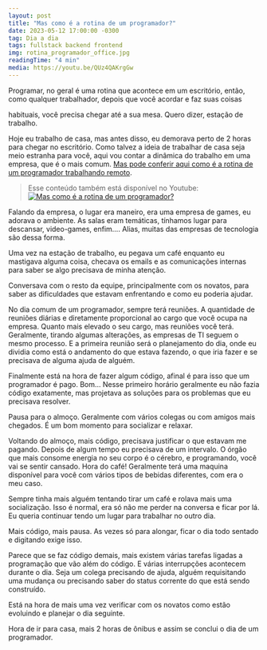 ```yaml
---
layout: post
title: "Mas como é a rotina de um programador?"
date: 2023-05-12 17:00:00 -0300
tag: Dia a dia
tags: fullstack backend frontend
img: rotina_programador_office.jpg
readingTime: "4 min"
media: https://youtu.be/QUz4QAKrgGw
---
```

Programar, no geral é uma rotina que acontece em um escritório, então, como qualquer trabalhador, depois que você acordar e faz suas coisas
<!--more-->
habituais, você precisa chegar até a sua mesa. Quero dizer, estação de trabalho.

Hoje eu trabalho de casa, mas antes disso, eu demorava perto de 2 horas para chegar no escritório. Como talvez a ideia de trabalhar de casa seja meio estranha para você, aqui vou contar a dinâmica do trabalho em uma empresa, que é o mais comum. [Mas pode conferir aqui como é a rotina de um programador trabalhando remoto](/2023/05/13/como-e-a-rotina-de-um-programador-trabalhando-remoto.html).

>Esse conteúdo também está disponível no Youtube:
>[![Mas como é a rotina de um programador?](/assets/img/rotina_programador_thumb.jpg)](https://youtu.be/QUz4QAKrgGw)

Falando da empresa, o lugar era maneiro, era uma empresa de games, eu adorava o ambiente. As salas eram temáticas, tínhamos lugar para descansar, video-games, enfim…. Alias, muitas das empresas de tecnologia são dessa forma.

Uma vez na estação de trabalho, eu pegava um café enquanto eu mastigava alguma coisa, checava os emails e as comunicações internas para saber se algo precisava de minha atenção.

Conversava com o resto da equipe, principalmente com os novatos, para saber as dificuldades que estavam enfrentando e como eu poderia ajudar.

No dia comum de um programador, sempre terá reuniões. A quantidade de reuniões diárias e diretamente proporcional ao cargo que você ocupa na empresa. Quanto mais elevado o seu cargo, mas reuniões você terá. Geralmente, tirando algumas alterações, as empresas de TI seguem o mesmo processo. E a primeira reunião será o planejamento do dia, onde eu dividia como está o andamento do que estava fazendo, o que iria fazer e se precisava de alguma ajuda de alguém.

Finalmente está na hora de fazer algum código, afinal é para isso que um programador é pago. Bom… Nesse primeiro horário geralmente eu não fazia código exatamente, mas projetava as soluções para os problemas que eu precisava resolver.

Pausa para o almoço. Geralmente com vários colegas ou com amigos mais chegados. É um bom momento para socializar e relaxar.

Voltando do almoço, mais código, precisava justificar o que estavam me pagando. Depois de algum tempo eu precisava de um intervalo. O órgão que mais consome energia no seu corpo é o cérebro, e programando, você vai se sentir cansado. Hora do café! Geralmente terá uma maquina disponível para você com vários tipos de bebidas diferentes, com era o meu caso.

Sempre tinha mais alguém tentando tirar um café e rolava mais uma socialização. Isso é normal, era só não me perder na conversa e ficar por lá. Eu queria continuar tendo um lugar para trabalhar no outro dia.

Mais código, mais pausa. As vezes só para alongar, ficar o dia todo sentado e digitando exige isso.

Parece que se faz código demais, mais existem várias tarefas ligadas a programação que vão além do código. E várias interrupções acontecem durante o dia. Seja um colega precisando de ajuda, alguém requisitando uma mudança ou precisando saber do status corrente do que está sendo construído.

Está na hora de mais uma vez verificar com os novatos como estão evoluindo e planejar o dia seguinte.

Hora de ir para casa, mais 2 horas de ônibus e assim se conclui o dia de um programador.
